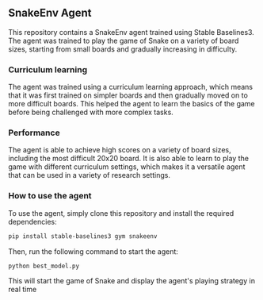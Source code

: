 ## SnakeEnv Agent

This repository contains a SnakeEnv agent trained using Stable Baselines3. The agent was trained to play the game of Snake on a variety of board sizes, starting from small boards and gradually increasing in difficulty.

### Curriculum learning

The agent was trained using a curriculum learning approach, which means that it was first trained on simpler boards and then gradually moved on to more difficult boards. This helped the agent to learn the basics of the game before being challenged with more complex tasks.

### Performance

The agent is able to achieve high scores on a variety of board sizes, including the most difficult 20x20 board. It is also able to learn to play the game with different curriculum settings, which makes it a versatile agent that can be used in a variety of research settings.

### How to use the agent

To use the agent, simply clone this repository and install the required dependencies:

```bash
pip install stable-baselines3 gym snakeenv
```

Then, run the following command to start the agent:

```bash
python best_model.py
```

This will start the game of Snake and display the agent's playing strategy in real time
